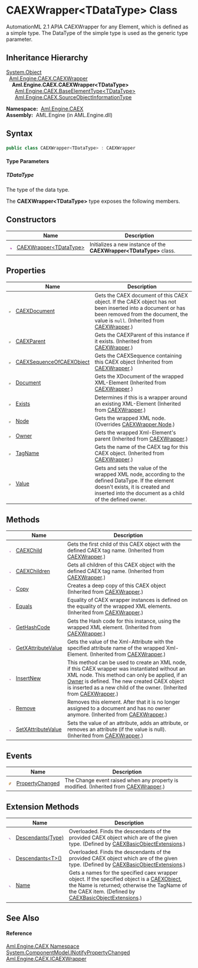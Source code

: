 CAEXWrapper&lt;TDataType> Class
===============================
AutomationML 2.1 APIA CAEXWrapper for any Element, which is defined as a simple type. The DataType of the simple type is used as the generic type parameter.


Inheritance Hierarchy
---------------------
[System.Object][1]  
  [Aml.Engine.CAEX.CAEXWrapper][2]  
    **Aml.Engine.CAEX.CAEXWrapper&lt;TDataType>**  
      [Aml.Engine.CAEX.BaseElementType&lt;TDataType>][3]  
      [Aml.Engine.CAEX.SourceObjectInformationType][4]  

  **Namespace:**  [Aml.Engine.CAEX][5]  
  **Assembly:**  AML.Engine (in AML.Engine.dll)

Syntax
------

```csharp
public class CAEXWrapper<TDataType> : CAEXWrapper

```

#### Type Parameters

##### *TDataType*
The type of the data type.

The **CAEXWrapper&lt;TDataType>** type exposes the following members.


Constructors
------------

                 | Name                           | Description                                                            
---------------- | ------------------------------ | ---------------------------------------------------------------------- 
![Public method] | [CAEXWrapper&lt;TDataType>][6] | Initializes a new instance of the **CAEXWrapper&lt;TDataType>** class. 


Properties
----------

                   | Name                          | Description                                                                                                                                                                                         
------------------ | ----------------------------- | --------------------------------------------------------------------------------------------------------------------------------------------------------------------------------------------------- 
![Public property] | [CAEXDocument][7]             | Gets the CAEX document of this CAEX object. If the CAEX object has not been inserted into a document or has been removed from the document, the value is `null`. (Inherited from [CAEXWrapper][2].) 
![Public property] | [CAEXParent][8]               | Gets the CAEXParent of this instance if it exists. (Inherited from [CAEXWrapper][2].)                                                                                                               
![Public property] | [CAEXSequenceOfCAEXObject][9] | Gets the CAEXSequence containing this CAEX object (Inherited from [CAEXWrapper][2].)                                                                                                                
![Public property] | [Document][10]                | Gets the XDocument of the wrapped XML-Element (Inherited from [CAEXWrapper][2].)                                                                                                                    
![Public property] | [Exists][11]                  | Determines if this is a wrapper around an existing XML-Element (Inherited from [CAEXWrapper][2].)                                                                                                   
![Public property] | [Node][12]                    | Gets the wrapped XML node. (Overrides [CAEXWrapper.Node][13].)                                                                                                                                      
![Public property] | [Owner][14]                   | Gets the wrapped Xml-Element's parent (Inherited from [CAEXWrapper][2].)                                                                                                                            
![Public property] | [TagName][15]                 | Gets the name of the CAEX tag for this CAEX object. (Inherited from [CAEXWrapper][2].)                                                                                                              
![Public property] | [Value][16]                   | Gets and sets the value of the wrapped XML node, according to the defined DataType. If the element doesn't exists, it is created and inserted into the document as a child of the defined owner.    


Methods
-------

                 | Name                     | Description                                                                                                                                                                                                                                                                      
---------------- | ------------------------ | -------------------------------------------------------------------------------------------------------------------------------------------------------------------------------------------------------------------------------------------------------------------------------- 
![Public method] | [CAEXChild][17]          | Gets the first child of this CAEX object with the defined CAEX tag name. (Inherited from [CAEXWrapper][2].)                                                                                                                                                                      
![Public method] | [CAEXChildren][18]       | Gets all children of this CAEX object with the defined CAEX tag name. (Inherited from [CAEXWrapper][2].)                                                                                                                                                                         
![Public method] | [Copy][19]               | Creates a deep copy of this CAEX object (Inherited from [CAEXWrapper][2].)                                                                                                                                                                                                       
![Public method] | [Equals][20]             | Equality of CAEX wrapper instances is defined on the equality of the wrapped XML elements. (Inherited from [CAEXWrapper][2].)                                                                                                                                                    
![Public method] | [GetHashCode][21]        | Gets the Hash code for this instance, using the wrapped XML element. (Inherited from [CAEXWrapper][2].)                                                                                                                                                                          
![Public method] | [GetXAttributeValue][22] | Gets the value of the Xml-Attribute with the specified attribute name of the wrapped Xml-Element. (Inherited from [CAEXWrapper][2].)                                                                                                                                             
![Public method] | [InsertNew][23]          | This method can be used to create an XML node, if this CAEX wrapper was instantiated without an XML node. This method can only be applied, if an [Owner][14] is defined. The new created CAEX object is inserted as a new child of the owner. (Inherited from [CAEXWrapper][2].) 
![Public method] | [Remove][24]             | Removes this element. After that it is no longer assigned to a document and has no owner anymore. (Inherited from [CAEXWrapper][2].)                                                                                                                                             
![Public method] | [SetXAttributeValue][25] | Sets the value of an attribute, adds an attribute, or removes an attribute (if the value is null). (Inherited from [CAEXWrapper][2].)                                                                                                                                            


Events
------

                | Name                  | Description                                                                               
--------------- | --------------------- | ----------------------------------------------------------------------------------------- 
![Public event] | [PropertyChanged][26] | The Change event raised when any property is modified. (Inherited from [CAEXWrapper][2].) 


Extension Methods
-----------------

                           | Name                      | Description                                                                                                                                                                                                    
-------------------------- | ------------------------- | -------------------------------------------------------------------------------------------------------------------------------------------------------------------------------------------------------------- 
![Public Extension Method] | [Descendants(Type)][27]   | Overloaded. Finds the descendants of the provided CAEX object which are of the given type. (Defined by [CAEXBasicObjectExtensions][28].)                                                                       
![Public Extension Method] | [Descendants&lt;T>()][29] | Overloaded. Finds the descendants of the provided CAEX object which are of the given type. (Defined by [CAEXBasicObjectExtensions][28].)                                                                       
![Public Extension Method] | [Name][30]                | Gets a names for the specified caex wrapper object. If the specified object is a [CAEXObject][31], the Name is returned; otherwise the TagName of the CAEX item. (Defined by [CAEXBasicObjectExtensions][28].) 


See Also
--------

#### Reference
[Aml.Engine.CAEX Namespace][5]  
[System.ComponentModel.INotifyPropertyChanged][32]  
[Aml.Engine.CAEX.ICAEXWrapper][33]  

[1]: https://docs.microsoft.com/dotnet/api/system.object
[2]: ../CAEXWrapper/README.md
[3]: ../BaseElementType_1/README.md
[4]: ../SourceObjectInformationType/README.md
[5]: ../README.md
[6]: _ctor.md
[7]: ../CAEXWrapper/CAEXDocument.md
[8]: ../CAEXWrapper/CAEXParent.md
[9]: ../CAEXWrapper/CAEXSequenceOfCAEXObject.md
[10]: ../CAEXWrapper/Document.md
[11]: ../CAEXWrapper/Exists.md
[12]: Node.md
[13]: ../CAEXWrapper/Node.md
[14]: ../CAEXWrapper/Owner.md
[15]: ../CAEXWrapper/TagName.md
[16]: Value.md
[17]: ../CAEXWrapper/CAEXChild.md
[18]: ../CAEXWrapper/CAEXChildren.md
[19]: ../CAEXWrapper/Copy.md
[20]: ../CAEXWrapper/Equals.md
[21]: ../CAEXWrapper/GetHashCode.md
[22]: ../CAEXWrapper/GetXAttributeValue.md
[23]: ../CAEXWrapper/InsertNew.md
[24]: ../CAEXWrapper/Remove.md
[25]: ../CAEXWrapper/SetXAttributeValue.md
[26]: ../CAEXWrapper/PropertyChanged.md
[27]: ../../Aml.Engine.CAEX.Extensions/CAEXBasicObjectExtensions/Descendants.md
[28]: ../../Aml.Engine.CAEX.Extensions/CAEXBasicObjectExtensions/README.md
[29]: ../../Aml.Engine.CAEX.Extensions/CAEXBasicObjectExtensions/Descendants__1.md
[30]: ../../Aml.Engine.CAEX.Extensions/CAEXBasicObjectExtensions/Name.md
[31]: ../CAEXObject/README.md
[32]: https://docs.microsoft.com/dotnet/api/system.componentmodel.inotifypropertychanged
[33]: ../ICAEXWrapper/README.md
[34]: https://www.automationml.org
[35]: ../../icons/logoShade.png
[Public method]: ../../icons/pubmethod.gif "Public method"
[Public property]: ../../icons/pubproperty.gif "Public property"
[Public event]: ../../icons/pubevent.gif "Public event"
[Public Extension Method]: ../../icons/pubextension.gif "Public Extension Method"